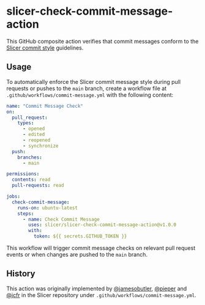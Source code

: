 # slicer-check-commit-message-action

This GitHub composite action verifies that commit messages conform to the
[Slicer commit style](https://slicer.readthedocs.io/en/latest/developer_guide/style_guide.html#commits)
guidelines.

## Usage

To automatically enforce the Slicer commit message style during pull requests or
pushes to the `main` branch, create a workflow file at
`.github/workflows/commit-message.yml` with the following content:

```yaml
name: "Commit Message Check"
on:
  pull_request:
    types:
      - opened
      - edited
      - reopened
      - synchronize
  push:
    branches:
      - main

permissions:
  contents: read
  pull-requests: read

jobs:
  check-commit-message:
    runs-on: ubuntu-latest
    steps:
      - name: Check Commit Message
        uses: slicer/slicer-check-commit-message-action@v1.0.0
        with:
          token: ${{ secrets.GITHUB_TOKEN }}
```

This workflow will trigger commit message checks on relevant pull request events
or when changes are pushed to the `main` branch.

## History

This action was originally implemented by
[@jamesobutler](https://github.com/jamesobutler),
[@pieper](https://github.com/pieper) and [@jcfr](https://github.com/jcfr) in the
Slicer repository under `.github/workflows/commit-message.yml`.
